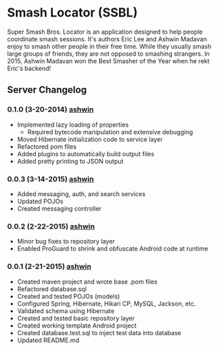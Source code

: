 # Smash Locator (SSBL)
Super Smash Bros. Locator is an application designed to help people coordinate smash sessions. It's authors Eric Lee and Ashwin Madavan enjoy to smash other people in their free time. While they usually smash large groups of friends, they are not opposed to smashing strangers. In 2015, Ashwin Madavan won the Best Smasher of the Year when he rekt Eric's backend!

## Server Changelog
### 0.1.0 (3-20-2014) [ashwin]
- Implemented lazy loading of properties
	- Required bytecode manipulation and extensive debugging
- Moved Hibernate initialization code to service layer
- Refactored pom files
- Added plugins to automatically build output files
- Added pretty printing to JSON output

### 0.0.3 (3-14-2015) [ashwin]
- Added messaging, auth, and search services
- Updated POJOs
- Created messaging controller

### 0.0.2 (2-22-2015) [ashwin]
- Minor bug fixes to repository layer
- Enabled ProGuard to shrink and obfuscate Android code at runtime

### 0.0.1 (2-21-2015) [ashwin]
- Created maven project and wrote base .pom files
- Refactored database.sql
- Created and tested POJOs (models)
- Configured Spring, Hibernate, Hikari CP, MySQL, Jackson, etc.
- Validated schema using Hibernate
- Created and tested basic repository layer
- Created working template Android project
- Created database.test.sql to inject test data into database
- Updated README.md

[ashwin]:http://github.com/ashwin153
[eric]:https://github.com/ericlee123
